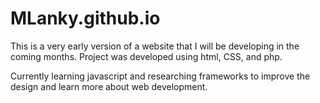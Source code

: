 # MLanky.github.io
This is a very early version of a website that I will be developing in the coming months. Project was developed using html, CSS, and php. 

Currently learning javascript and researching frameworks to improve the design and learn more about web development. 
